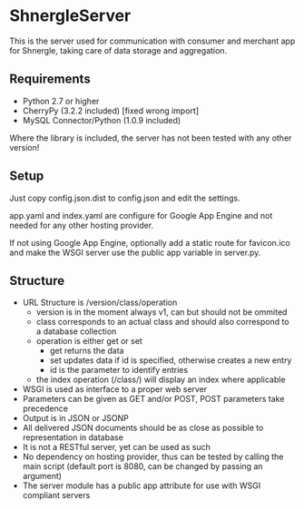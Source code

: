 ShnergleServer
==============

This is the server used for communication with consumer and merchant app for Shnergle, taking care of data storage and aggregation.

Requirements
------------

 * Python 2.7 or higher
 * CherryPy (3.2.2 included) [fixed wrong import]
 * MySQL Connector/Python (1.0.9 included)

Where the library is included, the server has not been tested with any other version!


Setup
-----

Just copy config.json.dist to config.json and edit the settings.

app.yaml and index.yaml are configure for Google App Engine and not needed for any other hosting provider.

If not using Google App Engine, optionally add a static route for favicon.ico and make the WSGI server use the public app variable in server.py.


Structure
---------
 
 * URL Structure is /version/class/operation
   * version is in the moment always v1, can but should not be ommited
   * class corresponds to an actual class and should also correspond to a database collection
   * operation is either get or set
     * get returns the data
     * set updates data if id is specified, otherwise creates a new entry
	 * id is the parameter to identify entries
   * the index operation (/class/) will display an index where applicable
 * WSGI is used as interface to a proper web server
 * Parameters can be given as GET and/or POST, POST parameters take precedence
 * Output is in JSON or JSONP
 * All delivered JSON documents should be as close as possible to representation in database
 * It is not a RESTful server, yet can be used as such
 * No dependency on hosting provider, thus can be tested by calling the main script (default port is 8080, can be changed by passing an argument)
 * The server module has a public app attribute for use with WSGI compliant servers
